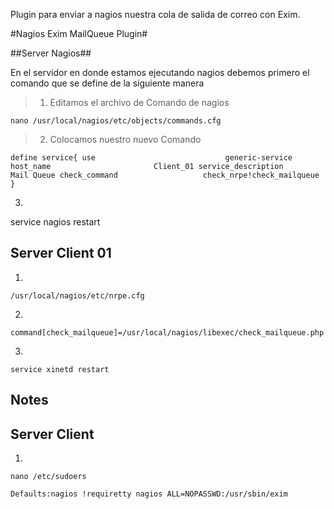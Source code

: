 Plugin para enviar a nagios nuestra cola de salida de correo con Exim.

#Nagios Exim MailQueue Plugin#

##Server Nagios##

En el servidor en donde estamos ejecutando nagios debemos primero el comando que se define de la siguiente manera

> 1. Editamos el archivo de Comando de nagios

`nano /usr/local/nagios/etc/objects/commands.cfg`

> 2. Colocamos nuestro nuevo Comando

`
define service{
        use                             generic-service
       	host_name                       Client_01
        service_description             Mail Queue
        check_command                   check_nrpe!check_mailqueue
}
`


3.
service nagios restart


Server Client 01
-----------------
1.
`/usr/local/nagios/etc/nrpe.cfg`

2.
`command[check_mailqueue]=/usr/local/nagios/libexec/check_mailqueue.php`

3.
`service xinetd restart`

Notes
-----

Server Client
---------------

1.
`nano /etc/sudoers`

`
Defaults:nagios !requiretty
nagios ALL=NOPASSWD:/usr/sbin/exim
`

